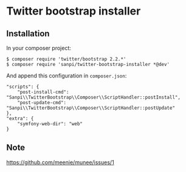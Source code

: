 # Twitter bootstrap installer

## Installation

In your composer project:

    $ composer require 'twitter/bootstrap 2.2.*'
    $ composer require 'sanpi/twitter-bootstrap-installer *@dev'

And append this configuration in `composer.json`:

    "scripts": {
        "post-install-cmd": "Sanpi\\TwitterBootstrap\\Composer\\ScriptHandler::postInstall",
        "post-update-cmd": "Sanpi\\TwitterBootstrap\\Composer\\ScriptHandler::postUpdate"
    },
    "extra": {
        "symfony-web-dir": "web"
    }

## Note

https://github.com/meenie/munee/issues/1
